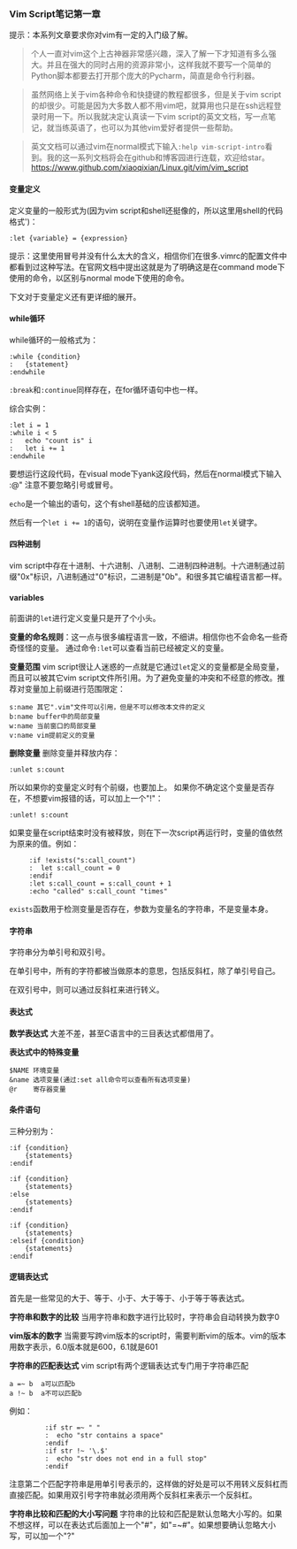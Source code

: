 ### **Vim Script笔记第一章**
提示：本系列文章要求你对vim有一定的入门级了解。
> 个人一直对vim这个上古神器非常感兴趣，深入了解一下才知道有多么强大。并且在强大的同时占用的资源非常小，这样我就不要写一个简单的Python脚本都要去打开那个庞大的Pycharm，简直是命令行利器。

> 虽然网络上关于vim各种命令和快捷键的教程都很多，但是关于vim script的却很少。可能是因为大多数人都不用vim吧，就算用也只是在ssh远程登录时用一下。所以我就决定认真读一下vim script的英文文档，写一点笔记，就当练英语了，也可以为其他vim爱好者提供一些帮助。

> 英文文档可以通过vim在normal模式下输入`:help vim-script-intro`看到。我的这一系列文档将会在github和博客园进行连载，欢迎给star。https://www.github.com/xiaoqixian/Linux.git/vim/vim_script

#### **变量定义**

定义变量的一般形式为(因为vim script和shell还挺像的，所以这里用shell的代码格式')：
```shell
:let {variable} = {expression}
```
提示：这里使用冒号并没有什么太大的含义，相信你们在很多.vimrc的配置文件中都看到过这种写法。在官网文档中提出这就是为了明确这是在command mode下使用的命令，以区别与normal mode下使用的命令。

下文对于变量定义还有更详细的展开。

#### **while循环**

while循环的一般格式为：
```shell
:while {condition}
:   {statement}
:endwhile
```
`:break`和`:continue`同样存在，在for循环语句中也一样。

综合实例：
```shell
:let i = 1
:while i < 5
:   echo "count is" i
:   let i += 1
:endwhile
```
要想运行这段代码，在visual mode下yank这段代码，然后在normal模式下输入 :@"
注意不要忽略引号或冒号。

`echo`是一个输出的语句，这个有shell基础的应该都知道。

然后有一个`let i += 1`的语句，说明在变量作运算时也要使用`let`关键字。

#### **四种进制**

vim script中存在十进制、十六进制、八进制、二进制四种进制。十六进制通过前缀"0x"标识，八进制通过"0"标识，二进制是"0b"。和很多其它编程语言都一样。

#### **variables**
前面讲的`let`进行定义变量只是开了个小头。

**变量的命名规则**：这一点与很多编程语言一致，不细讲。相信你也不会命名一些奇奇怪怪的变量。
通过命令`:let`可以查看当前已经被定义的变量。

**变量范围**
vim script很让人迷惑的一点就是它通过`let`定义的变量都是全局变量，而且可以被其它vim script文件所引用。为了避免变量的冲突和不经意的修改。推荐对变量加上前缀进行范围限定：

    s:name 其它".vim"文件可以引用，但是不可以修改本文件的定义
    b:name buffer中的局部变量
    w:name 当前窗口的局部变量
    v:name vim提前定义的变量
    
**删除变量**
删除变量并释放内存：
```shell
:unlet s:count
```
所以如果你的变量定义时有个前缀，也要加上。
如果你不确定这个变量是否存在，不想要vim报错的话，可以加上一个"!"：
```shell
:unlet! s:count
```

如果变量在script结束时没有被释放，则在下一次script再运行时，变量的值依然为原来的值。例如：

         :if !exists("s:call_count")
         :  let s:call_count = 0
         :endif
         :let s:call_count = s:call_count + 1
         :echo "called" s:call_count "times"

`exists`函数用于检测变量是否存在，参数为变量名的字符串，不是变量本身。

#### **字符串**
字符串分为单引号和双引号。

在单引号中，所有的字符都被当做原本的意思，包括反斜杠，除了单引号自己。

在双引号中，则可以通过反斜杠来进行转义。

#### **表达式**

**数学表达式**
大差不差，甚至C语言中的三目表达式都借用了。

**表达式中的特殊变量**

    $NAME 环境变量
    &name 选项变量(通过:set all命令可以查看所有选项变量)
    @r    寄存器变量
    
#### **条件语句**
    
三种分别为：
```shell
:if {condition}
    {statements}
:endif

:if {condition}
    {statements}
:else
    {statements}
:endif

:if {condition}
    {statements}
:elseif {condition}
    {statements}
:endif
```

#### **逻辑表达式**

首先是一些常见的大于、等于、小于、大于等于、小于等于等表达式。

**字符串和数字的比较**
当用字符串和数字进行比较时，字符串会自动转换为数字0

**vim版本的数字**
当需要写跨vim版本的script时，需要判断vim的版本。vim的版本用数字表示，6.0版本就是600，6.1就是601

**字符串的匹配表达式**
vim script有两个逻辑表达式专门用于字符串匹配

    a =~ b  a可以匹配b
    a !~ b  a不可以匹配b

例如：
```shell
         :if str =~ " "
         :  echo "str contains a space"
         :endif
         :if str !~ '\.$'
         :  echo "str does not end in a full stop"
         :endif
```
注意第二个匹配字符串是用单引号表示的，这样做的好处是可以不用转义反斜杠而直接匹配。如果用双引号字符串就必须用两个反斜杠来表示一个反斜杠。

**字符串比较和匹配的大小写问题**
字符串的比较和匹配是默认忽略大小写的。如果不想这样，可以在表达式后面加上一个"#"，如"=~#"。如果想要确认忽略大小写，可以加一个"?"


